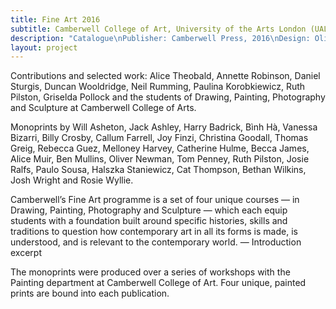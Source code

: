 ```yaml
---
title: Fine Art 2016
subtitle: Camberwell College of Art, University of the Arts London (UAL)
description: "Catalogue\nPublisher: Camberwell Press, 2016\nDesign: Oliver Boulton, Samuel Jones\nEditor: Kirsten Houser\nEdition of 1400, softback, 186pp.\nMonoprint, offset and glued, 190 × 265mm\nISBN: 978-1-908971-47-0"
layout: project
---
```

Contributions and selected work: Alice Theobald, Annette Robinson, Daniel Sturgis, Duncan Wooldridge, Neil Rumming, Paulina Korobkiewicz, Ruth Pilston, Griselda Pollock and the students of Drawing, Painting, Photography and Sculpture at Camberwell College of Arts.

Monoprints by Will Asheton, Jack Ashley, Harry Badrick, Bình Hà, Vanessa Bizarri, Billy Crosby, Callum Farrell, Joy Finzi, Christina Goodall, Thomas Greig, Rebecca Guez, Melloney Harvey, Catherine Hulme, Becca James, Alice Muir, Ben Mullins, Oliver Newman, Tom Penney, Ruth Pilston, Josie Ralfs, Paulo Sousa, Halszka Staniewicz, Cat Thompson, Bethan Wilkins, Josh Wright and Rosie Wyllie.

Camberwell’s Fine Art programme is a set of four unique courses — in Drawing, Painting, Photography and Sculpture — which each equip students with a foundation built around specific histories, skills and traditions to question how contemporary art in all its forms is made, is understood, and is relevant to the contemporary world. —  Introduction excerpt

The monoprints were produced over a series of workshops with the Painting department at Camberwell College of Art. Four unique, painted prints are bound into each publication.
